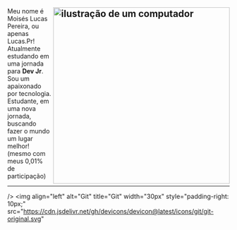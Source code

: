 ## <img src="https://raw.githubusercontent.com/MicaelliMedeiros/micaellimedeiros/master/image/computer-illustration.png" alt="ilustração de um computador" min-width="400px" max-width="400px" width="400px" align="right">

<p align="left"> 
  Meu nome é Moisés Lucas Pereira, ou apenas Lucas.Pr! 
Atualmente estudando em uma jornada para  <strong>Dev Jr</strong>.<br>
  Sou um apaixonado por tecnologia. Estudante, em uma nova jornada, buscando fazer o mundo um lugar melhor! (mesmo com meus 0,01% de participação)
</p>


  ---

  />
<img 
    align="left" 
    alt="Git" 
    title="Git"
    width="30px" 
    style="padding-right: 10px;" 
    src="https://cdn.jsdelivr.net/gh/devicons/devicon@latest/icons/git/git-original.svg"
  
</p>

